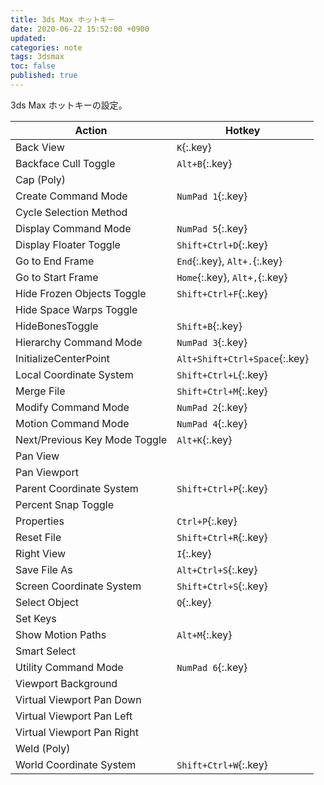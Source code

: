 ```yaml
---
title: 3ds Max ホットキー
date: 2020-06-22 15:52:00 +0900
updated:
categories: note
tags: 3dsmax
toc: false
published: true
---
```

3ds Max ホットキーの設定。

| Action                        | Hotkey                        |
| ----------------------------- | ----------------------------- |
| Back View                     | `K`{:.key}                    |
| Backface Cull Toggle          | `Alt+B`{:.key}                |
| Cap (Poly)                    |                               |
| Create Command Mode           | `NumPad 1`{:.key}             |
| Cycle Selection Method        |                               |
| Display Command Mode          | `NumPad 5`{:.key}             |
| Display Floater Toggle        | `Shift+Ctrl+D`{:.key}         |
| Go to End Frame               | `End`{:.key}, `Alt+.`{:.key}  |
| Go to Start Frame             | `Home`{:.key}, `Alt+,`{:.key} |
| Hide Frozen Objects Toggle    | `Shift+Ctrl+F`{:.key}         |
| Hide Space Warps Toggle       |                               |
| HideBonesToggle               | `Shift+B`{:.key}              |
| Hierarchy Command Mode        | `NumPad 3`{:.key}             |
| InitializeCenterPoint         | `Alt+Shift+Ctrl+Space`{:.key} |
| Local Coordinate System       | `Shift+Ctrl+L`{:.key}         |
| Merge File                    | `Shift+Ctrl+M`{:.key}         |
| Modify Command Mode           | `NumPad 2`{:.key}             |
| Motion Command Mode           | `NumPad 4`{:.key}             |
| Next/Previous Key Mode Toggle | `Alt+K`{:.key}                |
| Pan View                      |                               |
| Pan Viewport                  |                               |
| Parent Coordinate System      | `Shift+Ctrl+P`{:.key}         |
| Percent Snap Toggle           |                               |
| Properties                    | `Ctrl+P`{:.key}               |
| Reset File                    | `Shift+Ctrl+R`{:.key}         |
| Right View                    | `I`{:.key}                    |
| Save File As                  | `Alt+Ctrl+S`{:.key}           |
| Screen Coordinate System      | `Shift+Ctrl+S`{:.key}         |
| Select Object                 | `Q`{:.key}                    |
| Set Keys                      |                               |
| Show Motion Paths             | `Alt+M`{:.key}                |
| Smart Select                  |                               |
| Utility Command Mode          | `NumPad 6`{:.key}             |
| Viewport Background           |                               |
| Virtual Viewport Pan Down     |                               |
| Virtual Viewport Pan Left     |                               |
| Virtual Viewport Pan Right    |                               |
| Weld (Poly)                   |                               |
| World Coordinate System       | `Shift+Ctrl+W`{:.key}         |
